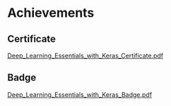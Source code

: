 

# Achievements
## Certificate
[Deep_Learning_Essentials_with_Keras_Certificate.pdf](https://prod-files-secure.s3.us-west-2.amazonaws.com/03e82b26-cccb-4906-bb56-adabcbdc0655/f5cf1405-8a02-49a4-beb6-3d50b033ba6e/Deep_Learning_Essentials_with_Keras_Certificate.pdf?X-Amz-Algorithm=AWS4-HMAC-SHA256&X-Amz-Content-Sha256=UNSIGNED-PAYLOAD&X-Amz-Credential=ASIAZI2LB466ZVDWAAZF%2F20250131%2Fus-west-2%2Fs3%2Faws4_request&X-Amz-Date=20250131T151403Z&X-Amz-Expires=3600&X-Amz-Security-Token=IQoJb3JpZ2luX2VjELf%2F%2F%2F%2F%2F%2F%2F%2F%2F%2FwEaCXVzLXdlc3QtMiJHMEUCIFTrX9HlsEDR5CoDqVv%2BMUfsh0SuOb9cwAVOZaQaiXynAiEA6leRxqji6j3kg9W0427TpSaW7z6CUWKlR0Wb8Szj0HoqiAQIwP%2F%2F%2F%2F%2F%2F%2F%2F%2F%2FARAAGgw2Mzc0MjMxODM4MDUiDLnvetRPv5%2FgXQcDcCrcA1pH5axcjMoGj%2B9fCYtNC1tVuyoqaMBcYTFiZSEvtpnR9xkNv4XQE6fzoKGfldrHk4h%2FVTkAfdSfJUD8c%2BPGQyCGLy87MVe0cOoGZDBfoHJbn%2Fc91PVMly2mJ%2BIJnz4dfppXw6hj%2BzsKuLRC%2FVQa3gRiYRnG5w4RAbedlgJy4VRIgCz2y8JRXUd4GB6XbWcqLdq3u2%2FNHNm11HuE2AjLfjcwdia46NU0CG%2BGp4TewVNhzatfycSpkyL%2FTbrcCTq3I0q2UVKPJMkGMrZRRgtvNDh6HLqjZBNurXxgz%2FOqx%2FEe0Uss2jibDCfBQ116eYsL6orw%2ByJK6t7t7IGcTGle2wEGp8skJlebBmkS5RPMl4RfnbEgKtRG%2FL8WGJUT7G8KHLJDpvOZDSn3oCHDEu6RoJwYLvn6D7BcT8r%2BVPVgyHEhYVDLN9%2B44jvZekM49B%2F9sNZQMws9%2ByRI%2F7QUrUOwJdnNLpSMhTzUDZg5c8V0D10j0yz7xjRLXL24AKRYtRuK1D65Ov5uRfaeb8TSzexan23iEnGv1qbUv%2BkG%2FMXNNPwlb0ljv%2B7NG4QMXR2H%2FBQcKD9wHDwtzpg06tIp%2Bk3ta6LhWjsHmW%2FL2c94dydUkQp1SHrRXBjyJMhjLt4hMInI87wGOqUB0dz81sApob7o8Ms1NBBfrPA4LKdBcR160QEv8yRqIo1dkvm1k2xpdoMwPOSYp2hhTQz8lkM91m9XZ0RW63AfLgVK%2BcSNbyjC8rUdbf%2FwpW7ix503zlA6XKWvO33biQNjhJGOs0b%2Bi0NwfIKFiqozdSC84%2F5kP7x9C3zGDNK6D6BUvfd57tOWfGq%2BoDG5b30hCpFNkyW5di58ed5uyoq5pMArwiVI&X-Amz-Signature=d1dd9981060210db47846e4c30c2c12709f63ebd06038afa2e583f9175121919&X-Amz-SignedHeaders=host&x-id=GetObject)
## Badge
[Deep_Learning_Essentials_with_Keras_Badge.pdf](https://prod-files-secure.s3.us-west-2.amazonaws.com/03e82b26-cccb-4906-bb56-adabcbdc0655/5c209097-6d96-477f-a031-edc11aa6225f/Deep_Learning_Essentials_with_Keras_Badge.pdf?X-Amz-Algorithm=AWS4-HMAC-SHA256&X-Amz-Content-Sha256=UNSIGNED-PAYLOAD&X-Amz-Credential=ASIAZI2LB466ZVDWAAZF%2F20250131%2Fus-west-2%2Fs3%2Faws4_request&X-Amz-Date=20250131T151403Z&X-Amz-Expires=3600&X-Amz-Security-Token=IQoJb3JpZ2luX2VjELf%2F%2F%2F%2F%2F%2F%2F%2F%2F%2FwEaCXVzLXdlc3QtMiJHMEUCIFTrX9HlsEDR5CoDqVv%2BMUfsh0SuOb9cwAVOZaQaiXynAiEA6leRxqji6j3kg9W0427TpSaW7z6CUWKlR0Wb8Szj0HoqiAQIwP%2F%2F%2F%2F%2F%2F%2F%2F%2F%2FARAAGgw2Mzc0MjMxODM4MDUiDLnvetRPv5%2FgXQcDcCrcA1pH5axcjMoGj%2B9fCYtNC1tVuyoqaMBcYTFiZSEvtpnR9xkNv4XQE6fzoKGfldrHk4h%2FVTkAfdSfJUD8c%2BPGQyCGLy87MVe0cOoGZDBfoHJbn%2Fc91PVMly2mJ%2BIJnz4dfppXw6hj%2BzsKuLRC%2FVQa3gRiYRnG5w4RAbedlgJy4VRIgCz2y8JRXUd4GB6XbWcqLdq3u2%2FNHNm11HuE2AjLfjcwdia46NU0CG%2BGp4TewVNhzatfycSpkyL%2FTbrcCTq3I0q2UVKPJMkGMrZRRgtvNDh6HLqjZBNurXxgz%2FOqx%2FEe0Uss2jibDCfBQ116eYsL6orw%2ByJK6t7t7IGcTGle2wEGp8skJlebBmkS5RPMl4RfnbEgKtRG%2FL8WGJUT7G8KHLJDpvOZDSn3oCHDEu6RoJwYLvn6D7BcT8r%2BVPVgyHEhYVDLN9%2B44jvZekM49B%2F9sNZQMws9%2ByRI%2F7QUrUOwJdnNLpSMhTzUDZg5c8V0D10j0yz7xjRLXL24AKRYtRuK1D65Ov5uRfaeb8TSzexan23iEnGv1qbUv%2BkG%2FMXNNPwlb0ljv%2B7NG4QMXR2H%2FBQcKD9wHDwtzpg06tIp%2Bk3ta6LhWjsHmW%2FL2c94dydUkQp1SHrRXBjyJMhjLt4hMInI87wGOqUB0dz81sApob7o8Ms1NBBfrPA4LKdBcR160QEv8yRqIo1dkvm1k2xpdoMwPOSYp2hhTQz8lkM91m9XZ0RW63AfLgVK%2BcSNbyjC8rUdbf%2FwpW7ix503zlA6XKWvO33biQNjhJGOs0b%2Bi0NwfIKFiqozdSC84%2F5kP7x9C3zGDNK6D6BUvfd57tOWfGq%2BoDG5b30hCpFNkyW5di58ed5uyoq5pMArwiVI&X-Amz-Signature=37391dab6aaa79eaaeafe3f2e3819e42799ae48ce0c4699bf2a5c7ea4f08ac1d&X-Amz-SignedHeaders=host&x-id=GetObject)
